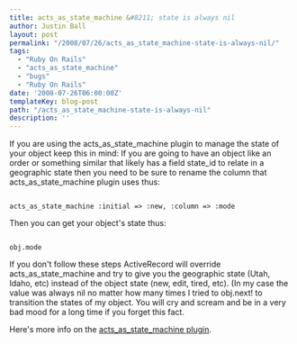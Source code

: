 ```yaml
---
title: acts_as_state_machine &#8211; state is always nil
author: Justin Ball
layout: post
permalink: "/2008/07/26/acts_as_state_machine-state-is-always-nil/"
tags:
  - "Ruby On Rails"
  - "acts_as_state_machine"
  - "bugs"
  - "Ruby On Rails"
date: '2008-07-26T06:00:00Z'
templateKey: blog-post
path: "/acts_as_state_machine-state-is-always-nil"
description: ''
---
```


If you are using the acts_as_state_machine plugin to manage the state of your object keep this in mind:
If you are going to have an object like an order or something similar that likely has a field state_id to relate in a geographic state then you need to be sure to rename the column that acts_as_state_machine plugin uses thus:

<pre><code class="ruby">
acts_as_state_machine :initial => :new, :column => :mode
</pre></code>

Then you can get your object's state thus:

<pre><code class="ruby">
obj.mode
</pre></code>

If you don't follow these steps ActiveRecord will override acts_as_state_machine and try to give you the geographic state (Utah, Idaho, etc) instead of the object state (new, edit, tired, etc).  (In my case the value was always nil no matter how many times I tried to obj.next! to transition the states of my object.  You will cry and scream and be in a very bad mood for a long time if you forget this fact.

Here's more info on the <a href="http://rails.aizatto.com/2007/05/24/ruby-on-rails-finite-state-machine-plugin-acts_as_state_machine/">acts_as_state_machine plugin</a>.
